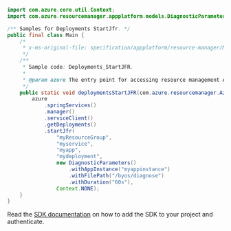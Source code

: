 ```java
import com.azure.core.util.Context;
import com.azure.resourcemanager.appplatform.models.DiagnosticParameters;

/** Samples for Deployments StartJfr. */
public final class Main {
    /*
     * x-ms-original-file: specification/appplatform/resource-manager/Microsoft.AppPlatform/stable/2022-04-01/examples/Deployments_StartJFR.json
     */
    /**
     * Sample code: Deployments_StartJFR.
     *
     * @param azure The entry point for accessing resource management APIs in Azure.
     */
    public static void deploymentsStartJFR(com.azure.resourcemanager.AzureResourceManager azure) {
        azure
            .springServices()
            .manager()
            .serviceClient()
            .getDeployments()
            .startJfr(
                "myResourceGroup",
                "myservice",
                "myapp",
                "mydeployment",
                new DiagnosticParameters()
                    .withAppInstance("myappinstance")
                    .withFilePath("/byos/diagnose")
                    .withDuration("60s"),
                Context.NONE);
    }
}
```

Read the [SDK documentation](https://github.com/Azure/azure-sdk-for-java/blob/azure-resourcemanager_2.15.0/sdk/resourcemanager/azure-resourcemanager/README.md) on how to add the SDK to your project and authenticate.
